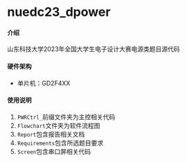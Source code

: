 # nuedc23_dpower

#### 介绍
山东科技大学2023年全国大学生电子设计大赛电源类题目源代码

#### 硬件架构
- 单片机：GD2F4XX

#### 使用说明

1.  `PWRCtrl_`前缀文件夹为主控相关代码
2.  `Flowchart`文件夹为软件流程图
3.  `Report`包含报告相关文档
4.  `Requirements`包含所选题目要求
5.  `Screen`包含串口屏相关代码


